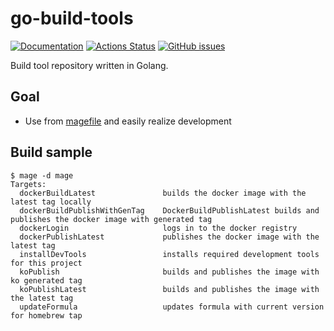 # go-build-tools

[![Documentation](https://pkg.go.dev/badge/github.com/go-zen-chu/go-build-tools)](http://pkg.go.dev/github.com/go-zen-chu/go-build-tools)
[![Actions Status](https://github.com/go-zen-chu/go-build-tools/workflows/check-pr/badge.svg)](https://github.com/go-zen-chu/go-build-tools/actions)
[![GitHub issues](https://img.shields.io/github/issues/go-zen-chu/go-build-tools.svg)](https://github.com/go-zen-chu/go-build-tools/issues)

Build tool repository written in Golang.

## Goal

- Use from [magefile](https://magefile.org/) and easily realize development

## Build sample

```console
$ mage -d mage 
Targets:
  dockerBuildLatest               builds the docker image with the latest tag locally
  dockerBuildPublishWithGenTag    DockerBuildPublishLatest builds and publishes the docker image with generated tag
  dockerLogin                     logs in to the docker registry
  dockerPublishLatest             publishes the docker image with the latest tag
  installDevTools                 installs required development tools for this project
  koPublish                       builds and publishes the image with ko generated tag
  koPublishLatest                 builds and publishes the image with the latest tag
  updateFormula                   updates formula with current version for homebrew tap
```
